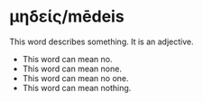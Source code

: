 # μηδείς/mēdeis
This word describes something. It is an adjective.

* This word can mean no.
* This word can mean none.
* This word can mean no one.
* This word can mean nothing.

